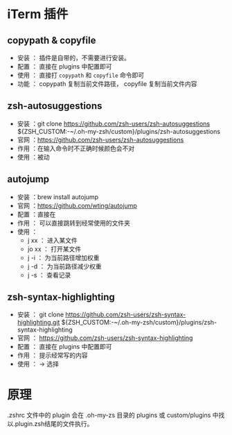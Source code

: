 # iTerm 插件
## copypath & copyfile
- 安装 ： 插件是自带的，不需要进行安装。
- 配置 ： 直接在 plugins 中配置即可
- 使用 ： 直接打 `copypath` 和 `copyfile` 命令即可
- 功能 ： copypath 复制当前文件路径， copyfile 复制当前文件内容
##  zsh-autosuggestions
- 安装 ：git clone https://github.com/zsh-users/zsh-autosuggestions ${ZSH_CUSTOM:-~/.oh-my-zsh/custom}/plugins/zsh-autosuggestions
- 官网 ：https://github.com/zsh-users/zsh-autosuggestions
- 作用 ：在输入命令时不正确时候颜色会不对
- 使用 ：被动
## autojump
- 安装 ：brew install autojump
- 官网 ：https://github.com/wting/autojump
- 配置 ：直接在
- 作用 ： 可以直接跳转到经常使用的文件夹
- 使用 ：
  - j xx ： 进入某文件
  - jo xx ： 打开某文件
  - j -i ： 为当前路径增加权重
  - j -d ： 为当前路径减少权重
  - j -s ： 查看记录 
## zsh-syntax-highlighting
- 安装 ： git clone https://github.com/zsh-users/zsh-syntax-highlighting.git ${ZSH_CUSTOM:-~/.oh-my-zsh/custom}/plugins/zsh-syntax-highlighting
- 官网 ： https://github.com/zsh-users/zsh-syntax-highlighting
- 配置 ： 直接在 plugins 中配置即可
- 作用 ： 提示经常写的内容
- 使用 ： → 选择
# 原理
.zshrc 文件中的 plugin 会在 .oh-my-zs 目录的 plugins 或 custom/plugins 中找以.plugin.zsh结尾的文件执行。